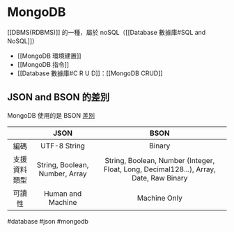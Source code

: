 # MongoDB
[[DBMS(RDBMS)]] 的一種，屬於 noSQL（[[Database 數據庫#SQL and NoSQL]]）

- [[MongoDB 環境建置]]
- [[MongoDB 指令]]
- [[Database 數據庫#C R U D]]：[[MongoDB CRUD]]

## JSON and BSON 的差別
MongoDB 使用的是 BSON
[差別](https://www.mongodb.com/json-and-bson)

|              |              JSON              |                                          BSON                                          |
|:------------:|:------------------------------:|:--------------------------------------------------------------------------------------:|
| 編碼	     | UTF-8 String                   | Binary                                                                                 |
| 支援資料類型 | String, Boolean, Number, Array | String, Boolean, Number (Integer, Float, Long, Decimal128...), Array, Date, Raw Binary |
| 可讀性 		 | Human and Machine              | Machine Only                                                                           |



#database #json #mongodb
